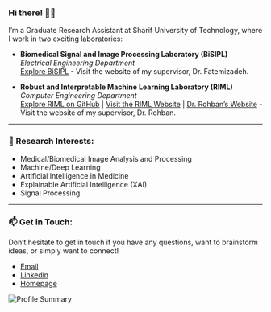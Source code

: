 ### Hi there! 👋🏻

I’m a Graduate Research Assistant at Sharif University of Technology, where I work in two exciting laboratories:

- **Biomedical Signal and Image Processing Laboratory (BiSIPL)**  
  *Electrical Engineering Department*  
  [Explore BiSIPL](https://ee.sharif.edu/~fatemizadeh/) - Visit the website of my supervisor, Dr. Fatemizadeh.

- **Robust and Interpretable Machine Learning Laboratory (RIML)**  
  *Computer Engineering Department*  
  [Explore RIML on GitHub](https://github.com/rohban-lab) | [Visit the RIML Website](https://rohban-lab.github.io/) | [Dr. Rohban’s Website](https://sharif.edu/~rohban/) - Visit the website of my supervisor, Dr. Rohban.

---

### 🧠 Research Interests:
- Medical/Biomedical Image Analysis and Processing
- Machine/Deep Learning
- Artificial Intelligence in Medicine
- Explainable Artificial Intelligence (XAI)
- Signal Processing

---

### 📫 Get in Touch:
Don’t hesitate to get in touch if you have any questions, want to brainstorm ideas, or simply want to connect!
- [Email](mailto:prs_a@yahoo.com)
- [Linkedin](https://www.linkedin.com/in/afsharprs/)
- [Homepage](https://a-fsh-r.github.io/)
  
![Profile Summary](https://github-profile-summary-cards.vercel.app/api/cards/profile-details?username=a-fsh-r&theme=nord_dark)

<!---
a-fsh-r/a-fsh-r is a ✨ special ✨ repository because its `README.md` (this file) appears on your GitHub profile.
You can click the Preview link to take a look at your changes.
--->
